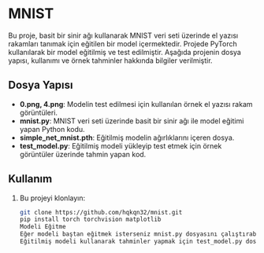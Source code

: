 # MNIST

Bu proje, basit bir sinir ağı  kullanarak MNIST veri seti üzerinde el yazısı rakamları tanımak için eğitilen bir model içermektedir. Projede PyTorch kullanılarak bir model eğitilmiş ve test edilmiştir. Aşağıda projenin dosya yapısı, kullanımı ve örnek tahminler hakkında bilgiler verilmiştir.

## Dosya Yapısı

- **0.png, 4.png**: Modelin test edilmesi için kullanılan örnek el yazısı rakam görüntüleri.
- **mnist.py**: MNIST veri seti üzerinde basit bir sinir ağı ile model eğitimi yapan Python kodu.
- **simple_net_mnist.pth**: Eğitilmiş modelin ağırlıklarını içeren dosya.
- **test_model.py**: Eğitilmiş modeli yükleyip test etmek için örnek görüntüler üzerinde tahmin yapan kod.


## Kullanım

1. Bu projeyi klonlayın:
   ```bash
   git clone https://github.com/hqkqn32/mnist.git
   pip install torch torchvision matplotlib
   Modeli Eğitme
   Eğer modeli baştan eğitmek isterseniz mnist.py dosyasını çalıştırabilirsiniz.
   Eğitilmiş modeli kullanarak tahminler yapmak için test_model.py dosyasını çalıştırın:

